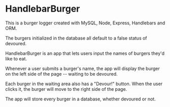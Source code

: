 # HandlebarBurger

This is a burger logger created with MySQL, Node, Express, Handlebars and ORM.

The burgers initialized in the database all default to a false status of devoured.  


HandlebarBurger is an app that lets users input the names of burgers they'd like to eat.

Whenever a user submits a burger's name, the app will display the burger on the left side of the page -- waiting to be devoured.


Each burger in the waiting area also has a "Devour!" button. When the user clicks it, the burger will move to the right side of the page.

The app will store every burger in a database, whether devoured or not.
